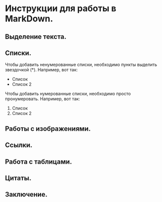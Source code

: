 # Инструкции для работы в MarkDown.

## Выделение текста.

## Списки.

Чтобы добавить ненумерованные списки, необходимо пункты выделить звездочкой (*).
Например, вот так:
* Список
* Список 2

Чтобы добавить нумерованные списки, необходимо просто пронумеровать.
Например, вот так:
1. Список
2. Список 2

## Работы с изображениями.

## Ссылки.

## Работа с таблицами.

## Цитаты.

## Заключение.